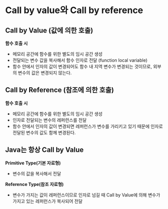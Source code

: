 # Call by value와 Call by reference

## Call by Value (값에 의한 호출)
**함수 호출 시** 
- 메모리 공간에 함수를 위한 별도의 임시 공간 생성 
- 전달되는 변수 값을 복사해서 함수 인자로 전달 (function local variable)
- 함수 안에서 인자의 값이 변경되어도 함수 내 지역 변수가 변경되는 것이므로, 외부의 변수의 값은 변경되지 않는다.

## Call by Reference (참조에 의한 호출)
**함수 호출 시** 
- 메모리 공간에 함수를 위한 별도의 임시 공간 생성 
- 인자로 전달되는 변수의 레퍼런스를 전달
- 함수 안에서 인자의 값이 변경되면 레퍼런스가 변수를 가리키고 있기 때문에 인자로 전달된 변수의 값도 함께 변경된다.

## Java는 항상 Call by Value 
**Primitive Type(기본 자료형)**
- 변수의 값을 복사해서 전달

**Reference Type(참조 자료형)**
- 변수가 가지는 값이 레퍼런스이므로 인자로 넘길 때 Call by Value에 의해 변수가 가지고 있는 레퍼런스가 복사되어 전달
